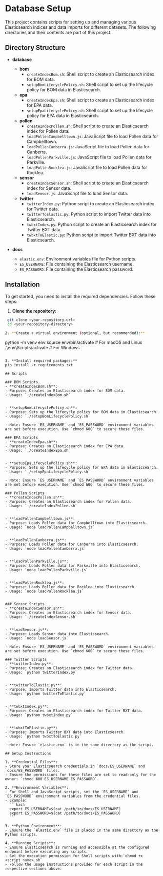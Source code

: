 # Database Setup

This project contains scripts for setting up and managing various Elasticsearch indices and data imports for different datasets. The following directories and their contents are part of this project:

## Directory Structure

- **database**
  - **bom**
    - `createIndexBom.sh`: Shell script to create an Elasticsearch index for BOM data.
    - `setupBomLifecyclePolicy.sh`: Shell script to set up the lifecycle policy for BOM data in Elasticsearch.
  - **epa**
    - `createIndexEpa.sh`: Shell script to create an Elasticsearch index for EPA data.
    - `setupEpaLifecyclePolicy.sh`: Shell script to set up the lifecycle policy for EPA data in Elasticsearch.
  - **pollen**
    - `createIndexPollen.sh`: Shell script to create an Elasticsearch index for Pollen data.
    - `loadPollenCampbelltown.js`: JavaScript file to load Pollen data for Campbelltown.
    - `loadPollenCanberra.js`: JavaScript file to load Pollen data for Canberra.
    - `loadPollenParkville.js`: JavaScript file to load Pollen data for Parkville.
    - `loadPollenRocklea.js`: JavaScript file to load Pollen data for Rocklea.
  - **sensor**
    - `createIndexSensor.sh`: Shell script to create an Elasticsearch index for Sensor data.
    - `loadSensor.js`: JavaScript file to load Sensor data.
  - **twitter**
    - `twitterIndex.py`: Python script to create an Elasticsearch index for Twitter data.
    - `twitterToElastic.py`: Python script to import Twitter data into Elasticsearch.
    - `twbxtIndex.py`: Python script to create an Elasticsearch index for Twitter BXT data.
    - `twbxtToElastic.py`: Python script to import Twitter BXT data into Elasticsearch.


- **docs**
    - `elastic.env`: Environment variables file for Python scripts.
    - `ES_USERNAME`: File containing the Elasticsearch username.
    - `ES_PASSWORD`: File containing the Elasticsearch password.


## Installation

To get started, you need to install the required dependencies. Follow these steps:


1. **Clone the repository:**
  ```sh
   git clone <your-repository-url>
   cd <your-repository-directory>

2. **Create a virtual environment (optional, but recommended):**
  ```
   python -m venv env
   source env/bin/activate # For macOS and Linux  
   .\env\Scripts\activate  # For Windows
   ```

3. **Install required packages:**
   pip install -r requirements.txt

## Scripts

### BOM Scripts
- **createIndexBom.sh**: 
  - Purpose: Creates an Elasticsearch index for BOM data.
  - Usage: `./createIndexBom.sh`


- **setupBomLifecyclePolicy.sh**: 
  - Purpose: Sets up the lifecycle policy for BOM data in Elasticsearch.
  - Usage: `./setupBomLifecyclePolicy.sh`
  
- Note: Ensure `ES_USERNAME` and `ES_PASSWORD` environment variables are set before execution. Use `chmod 600` to secure these files.

### EPA Scripts
- **createIndexEpa.sh**: 
  - Purpose: Creates an Elasticsearch index for EPA data.
  - Usage: `./createIndexEpa.sh`

  
- **setupEpaLifecyclePolicy.sh**: 
  - Purpose: Sets up the lifecycle policy for EPA data in Elasticsearch.
  - Usage: `./setupEpaLifecyclePolicy.sh`
  
- Note: Ensure `ES_USERNAME` and `ES_PASSWORD` environment variables are set before execution. Use `chmod 600` to secure these files.

### Pollen Scripts
- **createIndexPollen.sh**: 
  - Purpose: Creates an Elasticsearch index for Pollen data.
  - Usage: `./createIndexPollen.sh`

  
- **loadPollenCampbelltown.js**: 
  - Purpose: Loads Pollen data for Campbelltown into Elasticsearch.
  - Usage: `node loadPollenCampbelltown.js`
  
  
- **loadPollenCanberra.js**: 
  - Purpose: Loads Pollen data for Canberra into Elasticsearch.
  - Usage: `node loadPollenCanberra.js`
  
  
- **loadPollenParkville.js**: 
  - Purpose: Loads Pollen data for Parkville into Elasticsearch.
  - Usage: `node loadPollenParkville.js`
  
  
- **loadPollenRocklea.js**: 
  - Purpose: Loads Pollen data for Rocklea into Elasticsearch.
  - Usage: `node loadPollenRocklea.js`
  

### Sensor Scripts
- **createIndexSensor.sh**: 
  - Purpose: Creates an Elasticsearch index for Sensor data.
  - Usage: `./createIndexSensor.sh`
  
  
- **loadSensor.js**: 
  - Purpose: Loads Sensor data into Elasticsearch.
  - Usage: `node loadSensor.js`
  
- Note: Ensure `ES_USERNAME` and `ES_PASSWORD` environment variables are set before execution. Use `chmod 600` to secure these files.

### Twitter Scripts
- **twitterIndex.py**: 
  - Purpose: Creates an Elasticsearch index for Twitter data.
  - Usage: `python twitterIndex.py`
  
  
- **twitterToElastic.py**: 
  - Purpose: Imports Twitter data into Elasticsearch.
  - Usage: `python twitterToElastic.py`
  
  
- **twbxtIndex.py**: 
  - Purpose: Creates an Elasticsearch index for Twitter BXT data.
  - Usage: `python twbxtIndex.py`
  
  
- **twbxtToElastic.py**: 
  - Purpose: Imports Twitter BXT data into Elasticsearch.
  - Usage: `python twbxtToElastic.py`
  
- Note: Ensure `elastic.env` is in the same directory as the script.

## Setup Instructions

1. **Credential Files**:
   - Store your Elasticsearch credentials in `docs/ES_USERNAME` and `docs/ES_PASSWORD` files.
   - Ensure the permissions for these files are set to read-only for the owner: `chmod 600 ES_USERNAME ES_PASSWORD`.

2. **Environment Variables**:
   - For Shell and JavaScript scripts, set the `ES_USERNAME` and `ES_PASSWORD` environment variables from the credential files.
   - Example:
     ```bash
     export ES_USERNAME=$(cat /path/to/docs/ES_USERNAME)
     export ES_PASSWORD=$(cat /path/to/docs/ES_PASSWORD)
     ```

3. **Python Environment**:
   - Ensure the `elastic.env` file is placed in the same directory as the Python scripts.

4. **Running Scripts**:
   - Ensure Elasticsearch is running and accessible at the configured endpoint before executing any scripts.
   - Set the execution permission for Shell scripts with:`chmod +x <script_name>.sh`
   - Follow the usage instructions provided for each script in the respective sections above.



